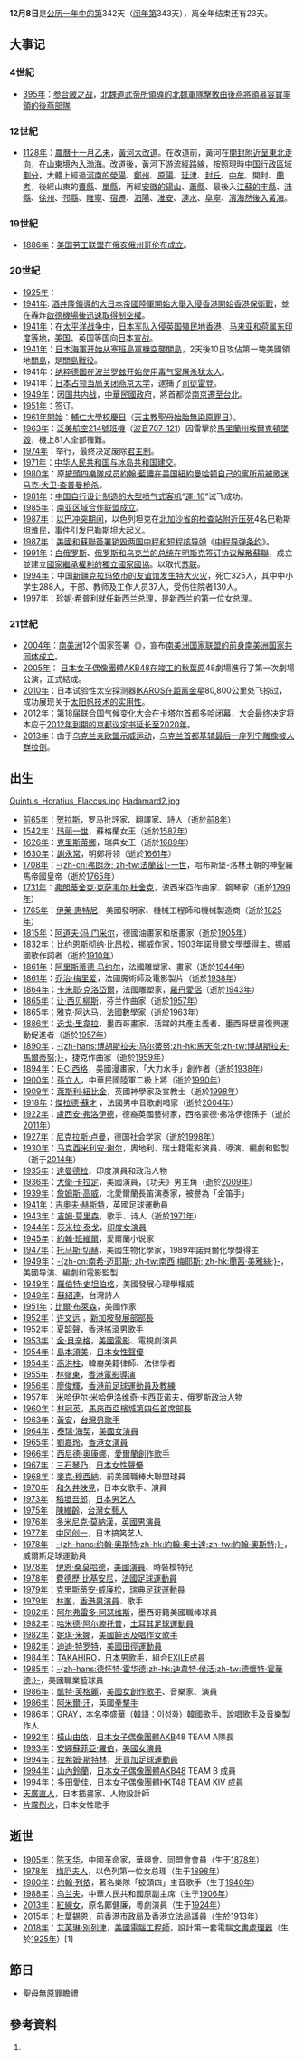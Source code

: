 **12月8日**是[公历一年中的第](https://zh.wikipedia.org/wiki/公历 "wikilink")342天（[闰年第](../Page/闰年.md "wikilink")343天），离全年结束还有23天。

## 大事记

### 4世紀

  - [395年](https://zh.wikipedia.org/wiki/395年 "wikilink")：[参合陂之战](https://zh.wikipedia.org/wiki/参合陂之战 "wikilink")，[北魏道武帝所領導的](https://zh.wikipedia.org/wiki/北魏道武帝 "wikilink")[北魏軍隊擊敗由](../Page/北魏.md "wikilink")[後燕將領](../Page/後燕.md "wikilink")[慕容寶率領的](https://zh.wikipedia.org/wiki/慕容寶 "wikilink")[後燕部隊](../Page/後燕.md "wikilink")

### 12世紀

  - [1128年](https://zh.wikipedia.org/wiki/1128年 "wikilink")：[農曆十一月](https://zh.wikipedia.org/wiki/農曆十一月 "wikilink")[乙未](../Page/乙未.md "wikilink")，[黃河大改道](https://zh.wikipedia.org/wiki/黃河 "wikilink")。在改道前，黃河在[開封附近呈東北走向](https://zh.wikipedia.org/wiki/開封 "wikilink")，在[山東境內入](https://zh.wikipedia.org/wiki/山東 "wikilink")[渤海](../Page/渤海.md "wikilink")。改道後，黃河下游流經路線，按照現時[中国行政區域劃分](https://zh.wikipedia.org/wiki/中国 "wikilink")，大體上經過[河南的](../Page/河南省.md "wikilink")[滎陽](https://zh.wikipedia.org/wiki/滎陽 "wikilink")、[鄭州](https://zh.wikipedia.org/wiki/鄭州 "wikilink")、[原陽](https://zh.wikipedia.org/wiki/原陽 "wikilink")、[延津](https://zh.wikipedia.org/wiki/延津县 "wikilink")、[封丘](../Page/封丘县.md "wikilink")、[中牟](../Page/中牟县.md "wikilink")、開封、[蘭考](https://zh.wikipedia.org/wiki/蘭考 "wikilink")，後經山東的[曹縣](https://zh.wikipedia.org/wiki/曹縣 "wikilink")、[單縣](https://zh.wikipedia.org/wiki/單縣 "wikilink")，再經[安徽的](../Page/安徽省.md "wikilink")[碭山](https://zh.wikipedia.org/wiki/碭山 "wikilink")、[蕭縣](https://zh.wikipedia.org/wiki/蕭縣 "wikilink")、最後入[江蘇的](https://zh.wikipedia.org/wiki/江蘇 "wikilink")[丰縣](https://zh.wikipedia.org/wiki/丰縣 "wikilink")、[沛縣](https://zh.wikipedia.org/wiki/沛縣 "wikilink")、[徐州](https://zh.wikipedia.org/wiki/徐州市 "wikilink")、[邳縣](https://zh.wikipedia.org/wiki/邳縣 "wikilink")、[睢寧](https://zh.wikipedia.org/wiki/睢寧 "wikilink")、[宿遷](https://zh.wikipedia.org/wiki/宿遷 "wikilink")、[泗陽](https://zh.wikipedia.org/wiki/泗陽 "wikilink")、[淮安](https://zh.wikipedia.org/wiki/淮安市 "wikilink")、[漣水](https://zh.wikipedia.org/wiki/漣水 "wikilink")、[阜寧](https://zh.wikipedia.org/wiki/阜寧 "wikilink")、[濱海然後入](https://zh.wikipedia.org/wiki/濱海 "wikilink")[黃海](../Page/黄海.md "wikilink")。

### 19世紀

  - [1886年](../Page/1886年.md "wikilink")：[美国劳工联盟在](https://zh.wikipedia.org/wiki/美国劳工联盟 "wikilink")[俄亥俄州](../Page/俄亥俄州.md "wikilink")[哥伦布成立](../Page/哥伦布_\(俄亥俄州\).md "wikilink")。

### 20世紀

  - [1925年](../Page/1925年.md "wikilink")：
  - [1941年](../Page/1941年.md "wikilink"):
    [酒井隆領導的](../Page/酒井隆.md "wikilink")[大日本帝國陸軍開始大舉入侵](../Page/大日本帝國陸軍.md "wikilink")[香港開始](../Page/香港.md "wikilink")[香港保衛戰](../Page/香港保衛戰.md "wikilink")，並在轟炸[啟德機場後迅速取得](../Page/啟德機場.md "wikilink")[制空權](../Page/制空權.md "wikilink")。
  - [1941年](../Page/1941年.md "wikilink")：在[太平洋战争中](../Page/太平洋战争.md "wikilink")，[日本军队入侵](https://zh.wikipedia.org/wiki/日本军队 "wikilink")[英国殖民地](https://zh.wikipedia.org/wiki/英国 "wikilink")[香港](../Page/香港.md "wikilink")、[马来亚和](https://zh.wikipedia.org/wiki/马来亚 "wikilink")[荷属东印度等地](https://zh.wikipedia.org/wiki/荷属东印度 "wikilink")，[美国](../Page/美国.md "wikilink")、英国等国向[日本宣战](../Page/日本.md "wikilink")。
  - [1941年](../Page/1941年.md "wikilink")：[日本海軍开始从](../Page/大日本帝國海軍.md "wikilink")[塞班島軍機空襲](https://zh.wikipedia.org/wiki/塞班島 "wikilink")[關島](../Page/關島.md "wikilink")，2天後10日攻佔第一塊美國領地[關島](../Page/關島.md "wikilink")，是[關島戰役](../Page/關島戰役_\(1941年\).md "wikilink")。
  - 1941年：[纳粹德国在](https://zh.wikipedia.org/wiki/纳粹德国 "wikilink")[波兰](https://zh.wikipedia.org/wiki/波兰 "wikilink")[罗兹开始使用](https://zh.wikipedia.org/wiki/罗兹 "wikilink")[毒气室屠杀](https://zh.wikipedia.org/wiki/毒气室 "wikilink")[犹太人](../Page/犹太人.md "wikilink")。
  - 1941年：[日本占领当局关闭](../Page/日本.md "wikilink")[燕京大学](../Page/燕京大学.md "wikilink")，逮捕了[司徒雷登](../Page/司徒雷登.md "wikilink")。
  - [1949年](../Page/1949年.md "wikilink")：因[国共内战](../Page/国共内战.md "wikilink")，[中華民國政府](../Page/中華民國.md "wikilink")，將首都從[南京遷至](https://zh.wikipedia.org/wiki/南京 "wikilink")[台北](https://zh.wikipedia.org/wiki/台北 "wikilink")。
  - [1951年](../Page/1951年.md "wikilink")：签订。
  - [1961年開始](../Page/1961年.md "wikilink")：[輔仁大學校慶日](../Page/輔仁大學.md "wikilink")（[天主教聖母始胎無染原罪日](../Page/天主教.md "wikilink")）。
  - [1963年](../Page/1963年.md "wikilink")：[泛美航空](../Page/泛美航空.md "wikilink")[214號班機](https://zh.wikipedia.org/wiki/泛美航空214號班機空難 "wikilink")（[波音707-121](../Page/波音707.md "wikilink")）因雷擊於[馬里蘭州](https://zh.wikipedia.org/wiki/馬里蘭州 "wikilink")[埃爾克頓墜毀](https://zh.wikipedia.org/wiki/埃爾克頓_\(馬里蘭州\) "wikilink")，機上81人全部罹難。
  - [1974年](../Page/1974年.md "wikilink")：举行，最终决定废除[君主制](https://zh.wikipedia.org/wiki/君主制 "wikilink")。
  - [1971年](../Page/1971年.md "wikilink")：[中华人民共和国与](https://zh.wikipedia.org/wiki/中华人民共和国 "wikilink")[冰岛共和国建交](../Page/冰岛.md "wikilink")。
  - [1980年](../Page/1980年.md "wikilink")：原[披頭四樂隊成员](../Page/披頭四樂隊.md "wikilink")[約翰·藍儂在](https://zh.wikipedia.org/wiki/約翰·藍儂 "wikilink")[美国](../Page/美国.md "wikilink")[紐約](https://zh.wikipedia.org/wiki/紐約 "wikilink")[曼哈顿自己的寓所前被歌迷](https://zh.wikipedia.org/wiki/曼哈顿 "wikilink")[马克·大卫·查普曼](../Page/马克·大卫·查普曼.md "wikilink")[枪杀](https://zh.wikipedia.org/wiki/枪杀 "wikilink")。
  - [1981年](../Page/1981年.md "wikilink")：[中国自行设计制造的大型](https://zh.wikipedia.org/wiki/中华人民共和国 "wikilink")[喷气式客机](https://zh.wikipedia.org/wiki/喷气式客机 "wikilink")“[運-10](https://zh.wikipedia.org/wiki/運-10 "wikilink")”试飞成功。
  - [1985年](../Page/1985年.md "wikilink")：[南亚区域合作联盟成立](../Page/南亚区域合作联盟.md "wikilink")。
  - [1987年](../Page/1987年.md "wikilink")：[以巴冲突期间](../Page/以巴冲突.md "wikilink")，以色列坦克在[北加沙省的检查站附近压死](https://zh.wikipedia.org/wiki/北加沙省 "wikilink")4名巴勒斯坦难民，事件引发[巴勒斯坦大起义](https://zh.wikipedia.org/wiki/巴勒斯坦大起义 "wikilink")。
  - [1987年](../Page/1987年.md "wikilink")：[美國和](https://zh.wikipedia.org/wiki/美國 "wikilink")[蘇聯簽署销毁两国中程和短程核导弹](https://zh.wikipedia.org/wiki/蘇聯 "wikilink")《[中程导弹条约](../Page/中程导弹条约.md "wikilink")》。
  - [1991年](../Page/1991年.md "wikilink")：[白俄罗斯](../Page/白俄罗斯.md "wikilink")、[俄罗斯和](../Page/俄罗斯.md "wikilink")[乌克兰的总统在](../Page/乌克兰.md "wikilink")[明斯克签订协议解散蘇聯](../Page/明斯克.md "wikilink")，成立並建立[國家繼承權利的](https://zh.wikipedia.org/wiki/國家繼承權利 "wikilink")[獨立國家國協](https://zh.wikipedia.org/wiki/獨立國家國協 "wikilink")。以取代[苏联](../Page/苏联.md "wikilink")。
  - [1994年](../Page/1994年.md "wikilink")：中国[新疆](https://zh.wikipedia.org/wiki/新疆 "wikilink")[克拉玛依市的友谊馆发生](../Page/克拉玛依市.md "wikilink")[特大火灾](../Page/克拉玛依大火.md "wikilink")，死亡325人，其中中小学生288人，干部、教师及工作人员37人，受伤住院者130人。
  - [1997年](../Page/1997年.md "wikilink")：[珍妮·希普利就任](../Page/珍妮·希普利.md "wikilink")[新西兰总理](../Page/新西兰总理.md "wikilink")，是新西兰的第一位女总理。

### 21世紀

  - [2004年](../Page/2004年.md "wikilink")：[南美洲](../Page/南美洲.md "wikilink")12个国家签署《》，宣布[南美洲国家联盟的前身南美洲国家共同体成立](../Page/南美洲国家联盟.md "wikilink")。
  - [2005年](../Page/2005年.md "wikilink")：
    [日本女子偶像團體](../Page/日本.md "wikilink")[AKB48在竣工的秋葉原](../Page/AKB48.md "wikilink")48劇場進行了第一次劇場公演，正式結成。
  - [2010年](https://zh.wikipedia.org/wiki/2010年 "wikilink")：日本试验性太空探测器[IKAROS在距离](../Page/IKAROS.md "wikilink")[金星](../Page/金星.md "wikilink")80,800公里处飞掠过，成功展现关于[太阳帆技术的实用性](../Page/太阳帆.md "wikilink")。
  - [2012年](../Page/2012年.md "wikilink")：[第18届联合国气候变化大会在](https://zh.wikipedia.org/wiki/第18届联合国气候变化大会 "wikilink")[卡塔尔首都](../Page/卡塔尔.md "wikilink")[多哈闭幕](../Page/多哈.md "wikilink")，大会最终决定将本应于[2012年到期的](../Page/2012年.md "wikilink")[京都议定书延长至](../Page/京都议定书.md "wikilink")[2020年](../Page/2020年.md "wikilink")。
  - [2013年](../Page/2013年.md "wikilink")：由于[乌克兰亲欧盟示威运动](../Page/乌克兰亲欧盟示威运动.md "wikilink")，[乌克兰首都](../Page/乌克兰.md "wikilink")[基辅最后一座](https://zh.wikipedia.org/wiki/基辅 "wikilink")[列宁雕像](https://zh.wikipedia.org/wiki/列宁 "wikilink")[被人群拉倒](../Page/基辅列宁雕像倒塌事件.md "wikilink")。

## 出生

[Quintus_Horatius_Flaccus.jpg](https://zh.wikipedia.org/wiki/File:Quintus_Horatius_Flaccus.jpg "fig:Quintus_Horatius_Flaccus.jpg")
[Hadamard2.jpg](https://zh.wikipedia.org/wiki/File:Hadamard2.jpg "fig:Hadamard2.jpg")

  - [前65年](https://zh.wikipedia.org/wiki/前65年 "wikilink")：[贺拉斯](https://zh.wikipedia.org/wiki/贺拉斯 "wikilink")，罗马批評家、翻譯家、詩人（逝於[前8年](https://zh.wikipedia.org/wiki/前8年 "wikilink")）
  - [1542年](https://zh.wikipedia.org/wiki/1542年 "wikilink")：[玛丽一世](../Page/玛丽一世_\(苏格兰\).md "wikilink")，蘇格蘭女王（逝於[1587年](https://zh.wikipedia.org/wiki/1587年 "wikilink")）
  - [1626年](../Page/1626年.md "wikilink")：[克里斯蒂娜](../Page/克里斯蒂娜女王.md "wikilink")，瑞典女王（逝於[1689年](../Page/1689年.md "wikilink")）
  - [1630年](https://zh.wikipedia.org/wiki/1630年 "wikilink")：[謝永常](../Page/謝永常.md "wikilink")，明鄭将领（逝於[1661年](https://zh.wikipedia.org/wiki/1661年 "wikilink")）
  - [1708年](../Page/1708年.md "wikilink")：[-{zh-cn:弗朗茨;
    zh-tw:法蘭茲}-一世](../Page/弗朗茨一世_\(神圣罗马帝国\).md "wikilink")，哈布斯堡-洛林王朝的神聖羅馬帝國皇帝（逝於[1765年](https://zh.wikipedia.org/wiki/1765年 "wikilink")）
  - [1731年](https://zh.wikipedia.org/wiki/1731年 "wikilink")：[弗朗蒂舍克·克萨韦尔·杜舍克](https://zh.wikipedia.org/wiki/弗朗蒂舍克·克萨韦尔·杜舍克 "wikilink")，波西米亞作曲家、鋼琴家（逝於[1799年](../Page/1799年.md "wikilink")）
  - [1765年](https://zh.wikipedia.org/wiki/1765年 "wikilink")：[伊莱·惠特尼](../Page/伊莱·惠特尼.md "wikilink")，美國發明家、機械工程師和機械製造商（逝於[1825年](https://zh.wikipedia.org/wiki/1825年 "wikilink")）
  - [1815年](../Page/1815年.md "wikilink")：[阿道夫·冯·门采尔](../Page/阿道夫·冯·门采尔.md "wikilink")，德國油畫家和版畫家（逝於[1905年](../Page/1905年.md "wikilink")）
  - [1832年](../Page/1832年.md "wikilink")：[比约恩斯彻纳·比昂松](../Page/比约恩斯彻纳·比昂松.md "wikilink")，挪威作家，1903年諾貝爾文學獎得主、挪威國歌作詞者（逝於[1910年](../Page/1910年.md "wikilink")）
  - [1861年](../Page/1861年.md "wikilink")：[阿里斯蒂德·马约尔](../Page/阿里斯蒂德·马约尔.md "wikilink")，法國雕塑家、畫家（逝於[1944年](../Page/1944年.md "wikilink")）
  - [1861年](../Page/1861年.md "wikilink")：[乔治·梅里爱](../Page/乔治·梅里爱.md "wikilink")，法國魔術師及電影製片（逝於[1938年](../Page/1938年.md "wikilink")）
  - [1864年](../Page/1864年.md "wikilink")：[卡米耶·克洛岱爾](https://zh.wikipedia.org/wiki/卡米耶·克洛岱爾 "wikilink")，法國雕塑家，[羅丹愛侶](https://zh.wikipedia.org/wiki/羅丹 "wikilink")（逝於[1943年](../Page/1943年.md "wikilink")）
  - [1865年](../Page/1865年.md "wikilink")：[让·西贝柳斯](../Page/让·西贝柳斯.md "wikilink")，芬兰作曲家（逝於[1957年](../Page/1957年.md "wikilink")）
  - [1865年](../Page/1865年.md "wikilink")：[雅克·阿达马](../Page/雅克·阿达马.md "wikilink")，法國數學家（逝於[1963年](../Page/1963年.md "wikilink")）
  - [1886年](../Page/1886年.md "wikilink")：[迭戈·里韋拉](../Page/迭戈·里韋拉.md "wikilink")，墨西哥畫家、活躍的共產主義者、墨西哥壁畫復興運動促進者（逝於[1957年](../Page/1957年.md "wikilink")）
  - [1890年](../Page/1890年.md "wikilink")：[-{zh-hans:博胡斯拉夫·马尔蒂努;zh-hk:馬天奈;zh-tw:博胡斯拉夫·馬爾蒂努;}-](https://zh.wikipedia.org/wiki/博胡斯拉夫·馬爾蒂努 "wikilink")，捷克作曲家（逝於[1959年](../Page/1959年.md "wikilink")）
  - [1894年](../Page/1894年.md "wikilink")：[E·C·西格](../Page/E·C·西格.md "wikilink")，美國漫畫家，「大力水手」創作者（逝於[1938年](../Page/1938年.md "wikilink")）
  - [1900年](../Page/1900年.md "wikilink")：[孫立人](../Page/孫立人.md "wikilink")，中華民國陸軍二級上將（逝於[1990年](../Page/1990年.md "wikilink")）
  - [1909年](../Page/1909年.md "wikilink")：[萊斯利·紐比金](../Page/萊斯利·紐比金.md "wikilink")，英國神學家及宣教士（逝於[1998年](../Page/1998年.md "wikilink")）
  - [1918年](../Page/1918年.md "wikilink")：[傑拉德·蘇才](https://zh.wikipedia.org/wiki/傑拉德·蘇才 "wikilink")
    ，法國男中音歌劇唱家（逝於[2004年](../Page/2004年.md "wikilink")）
  - [1922年](../Page/1922年.md "wikilink")：[盧西安·弗洛伊德](../Page/盧西安·弗洛伊德.md "wikilink")，德裔英國藝術家，西格蒙德·弗洛伊德孫子（逝於[2011年](../Page/2011年.md "wikilink")）
  - [1927年](../Page/1927年.md "wikilink")：[尼克拉斯·卢曼](../Page/尼克拉斯·卢曼.md "wikilink")，德国社会学家（逝於[1998年](../Page/1998年.md "wikilink")）
  - [1930年](../Page/1930年.md "wikilink")：[马克西米利安·谢尔](../Page/马克西米利安·谢尔.md "wikilink")，奧地利、瑞士籍電影演員、導演、編劇和監製（逝于[2014年](../Page/2014年.md "wikilink")）
  - [1935年](../Page/1935年.md "wikilink")：[達曼德拉](../Page/達曼德拉.md "wikilink")，印度演員和政治人物
  - [1936年](../Page/1936年.md "wikilink")：[大衛·卡拉定](../Page/大衛·卡拉定.md "wikilink")，美國演員，《功夫》男主角（逝於[2009年](../Page/2009年.md "wikilink")）
  - [1939年](../Page/1939年.md "wikilink")：[詹姆斯·高威](../Page/詹姆斯·高威.md "wikilink")，北愛爾蘭長笛演奏家，被譽為「金笛手」
  - [1941年](../Page/1941年.md "wikilink")：[吉奧夫·赫斯特](../Page/吉奧夫·赫斯特.md "wikilink")，英國足球運動員
  - [1943年](../Page/1943年.md "wikilink")：[吉姆·莫里森](../Page/吉姆·莫里森.md "wikilink")，歌手、诗人（逝於[1971年](../Page/1971年.md "wikilink")）
  - [1944年](../Page/1944年.md "wikilink")：[莎米拉·泰戈](../Page/莎米拉·泰戈.md "wikilink")，[印度女演員](../Page/印度.md "wikilink")
  - [1945年](../Page/1945年.md "wikilink")：[約翰·班維爾](../Page/約翰·班維爾.md "wikilink")，愛爾蘭小说家
  - [1947年](../Page/1947年.md "wikilink")：[托马斯·切赫](../Page/托马斯·切赫.md "wikilink")，美國生物化學家，1989年諾貝爾化學獎得主
  - [1949年](../Page/1949年.md "wikilink")：[-{zh-cn:南希·迈耶斯; zh-tw:南西·梅耶斯;
    zh-hk:蘭茜·美雅絲;}-](../Page/南希·迈耶斯.md "wikilink")，美國导演、編劇和電影監製
  - [1949年](../Page/1949年.md "wikilink")：[羅伯特·史坦伯格](../Page/羅伯特·史坦伯格.md "wikilink")，美國發展心理學權威
  - [1949年](../Page/1949年.md "wikilink")：[蘇紹連](../Page/蘇紹連.md "wikilink")，台灣詩人
  - [1951年](../Page/1951年.md "wikilink")：[比爾·布萊森](../Page/比爾·布萊森.md "wikilink")，美國作家
  - [1952年](../Page/1952年.md "wikilink")：[许文远](../Page/许文远.md "wikilink")
    ，[新加坡發展部部長](../Page/新加坡.md "wikilink")
  - [1952年](../Page/1952年.md "wikilink")：[夏韶聲](../Page/夏韶聲.md "wikilink")，[香港搖滾男歌手](../Page/香港.md "wikilink")
  - [1953年](../Page/1953年.md "wikilink")：[金·貝辛格](../Page/金·貝辛格.md "wikilink")，[美國電影](https://zh.wikipedia.org/wiki/美國 "wikilink")、電視劇演員
  - [1954年](../Page/1954年.md "wikilink")：[島本須美](../Page/島本須美.md "wikilink")，[日本女性聲優](../Page/日本.md "wikilink")
  - [1954年](../Page/1954年.md "wikilink")：[高洪柱](https://zh.wikipedia.org/wiki/高洪柱 "wikilink")，韓裔美籍律師、法律學者
  - [1955年](../Page/1955年.md "wikilink")：[林嶺東](../Page/林嶺東.md "wikilink")，[香港電影導演](../Page/香港.md "wikilink")
  - [1956年](../Page/1956年.md "wikilink")：[廖俊輝](../Page/廖俊輝.md "wikilink")，[香港前足球運動員及教練](../Page/香港.md "wikilink")
  - [1957年](../Page/1957年.md "wikilink")：[米哈伊尔·米哈伊洛维奇·卡西亚诺夫](../Page/米哈伊尔·米哈伊洛维奇·卡西亚诺夫.md "wikilink")，[俄罗斯政治人物](../Page/俄罗斯.md "wikilink")
  - [1960年](../Page/1960年.md "wikilink")：[林冠英](../Page/林冠英.md "wikilink")，[馬來西亞檳城第四任首席部長](https://zh.wikipedia.org/wiki/馬來西亞 "wikilink")
  - [1963年](../Page/1963年.md "wikilink")：[黃安](https://zh.wikipedia.org/wiki/黃安_\(藝人\) "wikilink")，[台灣男歌手](https://zh.wikipedia.org/wiki/台灣 "wikilink")
  - [1964年](../Page/1964年.md "wikilink")：[泰瑞·海契](../Page/泰瑞·海契.md "wikilink")，[美國女演員](https://zh.wikipedia.org/wiki/美國 "wikilink")
  - [1965年](../Page/1965年.md "wikilink")：[劉嘉玲](https://zh.wikipedia.org/wiki/劉嘉玲 "wikilink")，[香港女演員](../Page/香港.md "wikilink")
  - [1966年](../Page/1966年.md "wikilink")：[西尼德·奥康娜](../Page/西尼德·奥康娜.md "wikilink")，[愛爾蘭創作歌手](https://zh.wikipedia.org/wiki/愛爾蘭 "wikilink")
  - [1967年](../Page/1967年.md "wikilink")：[三石琴乃](../Page/三石琴乃.md "wikilink")，[日本女性聲優](../Page/日本.md "wikilink")
  - [1968年](../Page/1968年.md "wikilink")：[麥克·穆西納](../Page/麥克·穆西納.md "wikilink")，前美國職棒大聯盟球員
  - [1970年](../Page/1970年.md "wikilink")：[和久井映見](../Page/和久井映見.md "wikilink")，日本女歌手、演員
  - [1973年](../Page/1973年.md "wikilink")：[稻垣吾郎](../Page/稻垣吾郎.md "wikilink")，[日本男艺人](../Page/日本.md "wikilink")
  - [1975年](../Page/1975年.md "wikilink")：[陳維齡](../Page/陳維齡.md "wikilink")，[台灣女藝人](https://zh.wikipedia.org/wiki/台灣 "wikilink")
  - [1976年](../Page/1976年.md "wikilink")：[多米尼克·莫納漢](../Page/多米尼克·莫納漢.md "wikilink")，[英國男演員](https://zh.wikipedia.org/wiki/英國 "wikilink")
  - [1977年](../Page/1977年.md "wikilink")：[中冈创一](https://zh.wikipedia.org/wiki/中冈创一 "wikilink")，日本搞笑艺人
  - [1978年](../Page/1978年.md "wikilink")：[-{zh-hans:约翰·奥斯特;zh-hk:約翰·奧士達;zh-tw:約翰·奧斯特;}-](../Page/約翰·奧士達.md "wikilink")，威爾斯足球運動員
  - [1978年](../Page/1978年.md "wikilink")：[伊恩·桑莫哈德](../Page/伊恩·桑莫哈德.md "wikilink")，[美國演員](https://zh.wikipedia.org/wiki/美國 "wikilink")、時裝模特兒
  - [1978年](../Page/1978年.md "wikilink")：[費德歷·比基安尼](../Page/費德歷·比基安尼.md "wikilink")，[法國足球運動員](https://zh.wikipedia.org/wiki/法國 "wikilink")
  - [1979年](../Page/1979年.md "wikilink")：[克里斯蒂安·威廉松](../Page/克里斯蒂安·威廉松.md "wikilink")，[瑞典足球運動員](../Page/瑞典.md "wikilink")
  - [1979年](../Page/1979年.md "wikilink")：[林峯](https://zh.wikipedia.org/wiki/林峯 "wikilink")，[香港男演員](../Page/香港.md "wikilink")、歌手
  - [1982年](../Page/1982年.md "wikilink")：[阿尔弗雷多·阿瑟维斯](../Page/阿尔弗雷多·阿瑟维斯.md "wikilink")，墨西哥籍美國職棒球員
  - [1982年](../Page/1982年.md "wikilink")：[哈米德·阿尔滕托普](../Page/哈米德·阿尔滕托普.md "wikilink")，[土耳其足球運動員](../Page/土耳其.md "wikilink")
  - [1982年](../Page/1982年.md "wikilink")：[妮琪·米娜](https://zh.wikipedia.org/wiki/妮琪·米娜 "wikilink")，[美國饒舌及唱作女歌手](https://zh.wikipedia.org/wiki/美國 "wikilink")
  - [1982年](../Page/1982年.md "wikilink")：[迪迪·特罗特](../Page/迪迪·特罗特.md "wikilink")，[美國田徑運動員](https://zh.wikipedia.org/wiki/美國 "wikilink")
  - [1984年](../Page/1984年.md "wikilink")：[TAKAHIRO](https://zh.wikipedia.org/wiki/田崎敬浩 "wikilink")，[日本男歌手](../Page/日本.md "wikilink")，組合[EXILE成員](https://zh.wikipedia.org/wiki/EXILE "wikilink")
  - [1985年](../Page/1985年.md "wikilink")：[-{zh-hans:德怀特·霍华德;zh-hk:迪韋特·侯活;zh-tw:德懷特·霍華德;}-](../Page/迪韋特·侯活.md "wikilink")，美國職業籃球員
  - [1986年](../Page/1986年.md "wikilink")：[凱特·芙格麗](../Page/凱特·芙格麗.md "wikilink")，[美國女創作歌手](https://zh.wikipedia.org/wiki/美國 "wikilink")、音樂家、演員
  - [1986年](../Page/1986年.md "wikilink")：[阿米爾·汗](../Page/阿米爾·汗_\(拳擊手\).md "wikilink")，英國[拳擊手](https://zh.wikipedia.org/wiki/拳擊 "wikilink")
  - [1986年](../Page/1986年.md "wikilink")：[GRAY](https://zh.wikipedia.org/wiki/GRAY "wikilink")，本名李盛華（韓語：이성화）韓國歌手、說唱歌手及音樂製作人
  - [1992年](../Page/1992年.md "wikilink")：[橫山由依](../Page/橫山由依.md "wikilink")，[日本女子偶像團體AKB](../Page/日本.md "wikilink")48
    TEAM A隊長
  - [1993年](../Page/1993年.md "wikilink")：[安娜蘇菲亞·羅伯](../Page/安娜蘇菲亞·羅伯.md "wikilink")，[美國女演員](https://zh.wikipedia.org/wiki/美國 "wikilink")
  - [1994年](../Page/1994年.md "wikilink")：[拉希姆·斯特林](https://zh.wikipedia.org/wiki/拉希姆·斯特林 "wikilink")，[牙買加足球運動員](https://zh.wikipedia.org/wiki/牙買加 "wikilink")
  - [1994年](../Page/1994年.md "wikilink")：[山內鈴蘭](../Page/山內鈴蘭.md "wikilink")，[日本女子偶像團體](../Page/日本.md "wikilink")[AKB48](../Page/AKB48.md "wikilink")
    TEAM B 成員
  - [1994年](../Page/1994年.md "wikilink")：[多田愛佳](../Page/多田愛佳.md "wikilink")，[日本女子偶像團體HKT](../Page/日本.md "wikilink")48
    TEAM KIV 成員
  - [天廣直人](https://zh.wikipedia.org/wiki/天廣直人 "wikilink")，日本插畫家、人物設計師
  - [片霧烈火](../Page/片霧烈火.md "wikilink")，日本女性歌手

## 逝世

  - [1905年](../Page/1905年.md "wikilink")：[陈天华](../Page/陈天华.md "wikilink")，中國革命家，華興會、同盟會會員（生于[1878年](../Page/1878年.md "wikilink")）
  - [1978年](../Page/1978年.md "wikilink")：[梅厄夫人](../Page/果尔达·梅厄.md "wikilink")，以色列第一位女总理（生于[1898年](../Page/1898年.md "wikilink")）
  - [1980年](../Page/1980年.md "wikilink")：[约翰·列侬](../Page/约翰·列侬.md "wikilink")，著名樂隊「披頭四」主音歌手（生于[1940年](../Page/1940年.md "wikilink")）
  - [1988年](../Page/1988年.md "wikilink")：[乌兰夫](../Page/乌兰夫.md "wikilink")，中華人民共和國原副主席（生于[1906年](../Page/1906年.md "wikilink")）
  - [2013年](../Page/2013年.md "wikilink")：[紅線女](https://zh.wikipedia.org/wiki/紅線女 "wikilink")，原名鄺健廉，粵劇演員（生于[1924年](../Page/1924年.md "wikilink")）
  - [2015年](../Page/2015年.md "wikilink")：[杜葉錫恩](../Page/杜葉錫恩.md "wikilink")，前[香港市政局及](../Page/市政局_\(香港\).md "wikilink")[香港立法局議員](https://zh.wikipedia.org/wiki/香港立法局 "wikilink")（生於[1913年](../Page/1913年.md "wikilink")）
  - [2018年](../Page/2018年.md "wikilink")：[艾芙琳·別列津](https://zh.wikipedia.org/wiki/艾芙琳·別列津 "wikilink")，[美國電腦工程師](https://zh.wikipedia.org/wiki/美國 "wikilink")，設計第一套電腦[文書處理器](https://zh.wikipedia.org/wiki/文書處理器 "wikilink")（生於[1925年](../Page/1925年.md "wikilink")）\[1\]

## 節日

  - [聖母無原罪瞻禮](https://zh.wikipedia.org/wiki/聖母無染原罪瞻禮 "wikilink")

## 參考資料

1.